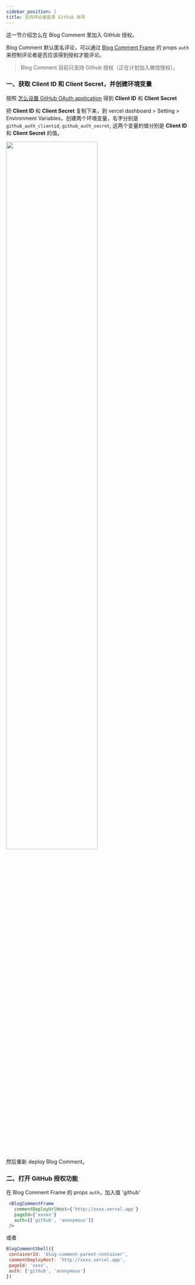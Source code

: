 ```yaml
---
sidebar_position: 1
title: 支持评论者登录 Github 账号
---
```


这一节介绍怎么在 Blog Comment 里加入 GitHub 授权。

Blog Comment 默认匿名评论，可以通过 [Blog Comment Frame](../blog_comment_frame) 的 props `auth` 来控制评论者是否应该得到授权才能评论。

>Blog Comment 目前只支持 Github 授权（正在计划加入微信授权）。

### 一、获取 **Client ID** 和 **Client Secret**，并创建环境变量
按照 [怎么设置 GitHub OAuth application](../FAQ/how-apply-github-OAuth) 得到 **Client ID** 和 **Client Secret**

把 **Client ID** 和 **Client Secret** 复制下来，到 vercel dashboard > Setting > Environment Variables，创建两个环境变量，名字分别是 `github_auth_clientid`, `github_auth_secret`, 这两个变量的值分别是 **Client ID** 和 **Client Secret** 的值。

<img src='/img/github-oauth-3.png' width='70%'/>

然后重新 deploy Blog Comment。
 ### 二、打开 GitHub 授权功能
 在 Blog Comment Frame 的 props `auth`，加入值 'github'

 ```jsx title='React'
  <BlogCommentFrame
    commentDeployUrlHost={'http://xxxx.vercel.app'}
    pageId={'xxxxx'}
    auth={['github', 'anonymous']}
  />
 ```

 或者

 ```js title='非 React'
BlogCommentShell({
  containerId: 'blog-comment-parent-container',
  commentDeployHost: 'http://xxxx.vercel.app',
  pageId: 'xxxx',
  auth: ['github', 'anonymous']
})
```